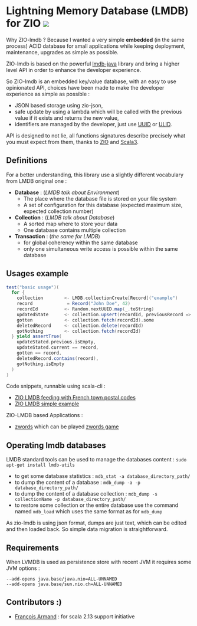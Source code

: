 # Lightning Memory Database (LMDB) for ZIO [![][ZIOLMDBManagerImg]][ZIOLMDBManagerLnk]

Why ZIO-lmdb ? Because I wanted a very simple **embedded** (in the same process) ACID database for small
applications while keeping deployment, maintenance, upgrades as simple as possible.

ZIO-lmdb is based on the powerful [lmdb-java][JLMDB] library and bring a higher level API in order
to enhance the developer experience.

So ZIO-lmdb is an embedded key/value database, with an easy to use opinionated API, choices have been made
to make the developer experience as simple as possible :
- JSON based storage using zio-json,
- safe update by using a lambda which will be called with the previous value if it exists and returns the new value,
- identifiers are managed by the developer, just use [UUID][UUID] or [ULID][ZIO-ULID].

API is designed to not lie, all functions signatures describe precisely
what you must expect from them, thanks to [ZIO][ZIO] and [Scala3][Scala3].  

## Definitions

For a better understanding, this library use a slightly different vocabulary from LMDB original one :  
- **Database** :  (*LMDB talk about Environment*)
  - The place where the database file is stored on your file system
  - A set of configuration for this database (expected maximum size, expected collection number)
- **Collection** : (*LMDB talk about Database*) 
  - A sorted map where to store your data
  - One database contains multiple collection
- **Transaction** : (*the same for LMDB*)
  - for global coherency within the same database
  - only one simultaneous write access is possible within the same database 


## Usages example

```scala
test("basic usage")(
  for {
    collection        <- LMDB.collectionCreate[Record]("example")
    record             = Record("John Doe", 42)
    recordId          <- Random.nextUUID.map(_.toString)
    updatedState      <- collection.upsert(recordId, previousRecord => record)
    gotten            <- collection.fetch(recordId).some
    deletedRecord     <- collection.delete(recordId)
    gotNothing        <- collection.fetch(recordId)
  } yield assertTrue(
    updateStated.previous.isEmpty,
    updateStated.current == record,
    gotten == record,
    deletedRecord.contains(record),
    gotNothing.isEmpty
  )
)
```

Code snippets, runnable using scala-cli :
- [ZIO LMDB feeding with French town postal codes](https://gist.github.com/6d24baf827ae0c590133e0f27f1ef20b)
- [ZIO LMDB simple example](https://gist.github.com/dcb8a11f095ef0a2a95c24701e6eb804)

ZIO-LMDB based Applications :
- [zwords][ZWORDS-CODE] which can be played [zwords game][ZWORDS-LIVE]  

## Operating lmdb databases

LMDB standard tools can be used to manage the databases content : `sudo apt-get install lmdb-utils`
- to get some database statistics : `mdb_stat -a database_directory_path/`
- to dump the content of a database : `mdb_dump -a -p database_directory_path/`
- to dump the content of a database collection : `mdb_dump -s collectionName -p database_directory_path/`
- to restore some collection or the entire database use the command named `mdb_load` which uses the same format as for `mdb_dump` 

As zio-lmdb is using json format, dumps are just text, which can be edited and then loaded back. So simple data migration is straightforward.

## Requirements

When LVMDB is used as persistence store with recent JVM it requires some JVM options :

```
--add-opens java.base/java.nio=ALL-UNNAMED
--add-opens java.base/sun.nio.ch=ALL-UNNAMED
```

## Contributors :)

- [François Armand](https://github.com/fanf) : for scala 2.13 support initiative


[ZIOLMDBManager]:    https://github.com/dacr/zio-lmdb
[ZIOLMDBManagerImg]: https://img.shields.io/maven-central/v/fr.janalyse/zio-lmdb_3.svg
[ZIOLMDBManagerLnk]: https://mvnrepository.com/artifact/fr.janalyse/zio-lmdb
[ZIO]: https://zio.dev/
[Scala3]: https://docs.scala-lang.org/scala3/reference/
[JLMDB]: https://github.com/lmdbjava/lmdbjava
[LMDB]: https://www.symas.com/lmdb
[ZIO-ULID]: https://zio-ulid.bilal-fazlani.com/
[UUID]: https://en.wikipedia.org/wiki/Universally_unique_identifier
[ZWORDS-CODE]: https://github.com/dacr/zwords
[ZWORDS-LIVE]: https://zwords.mapland.fr/